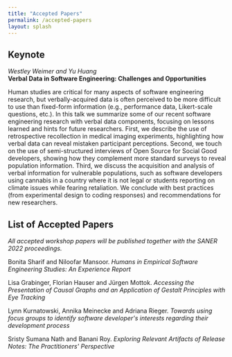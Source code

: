 ```yaml
---
title: "Accepted Papers"
permalink: /accepted-papers
layout: splash
---
```


## Keynote

*Westley Weimer and Yu Huang*  
**Verbal Data in Software Engineering: Challenges and Opportunities**

Human studies are critical for many aspects of software engineering research, but verbally-acquired data is often perceived to be more difficult to use than fixed-form information (e.g., performance data, Likert-scale questions, etc.). In this talk we summarize some of our recent software engineering research with verbal data components, focusing on lessons learned and hints for future researchers. First, we describe the use of retrospective recollection in medical imaging experiments, highlighting how verbal data can reveal mistaken participant perceptions. Second, we touch on the use of semi-structured interviews of Open Source for Social Good developers, showing how they complement more standard surveys to reveal population information. Third, we discuss the acquisition and analysis of verbal information for vulnerable populations, such as software developers using cannabis in a country where it is not legal or students reporting on climate issues while fearing retaliation. We conclude with best practices (from experimental design to coding responses) and recommendations for new researchers.

## List of Accepted Papers

*All accepted workshop papers will be published together with the SANER 2022 proceedings.*

Bonita Sharif and Niloofar Mansoor. <cite>Humans in Empirical Software Engineering Studies: An Experience Report</cite>

Lisa Grabinger, Florian Hauser and Jürgen Mottok. <cite>Accessing the Presentation of Causal Graphs and an Application of Gestalt Principles with Eye Tracking</cite>

Lynn Kurnatowski, Annika Meinecke and Adriana Rieger. <cite>Towards using focus groups to identify software developer's interests regarding their development process</cite>

Sristy Sumana Nath and Banani Roy. <cite>Exploring Relevant Artifacts of Release Notes: The Practitioners' Perspective</cite>


